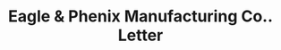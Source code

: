 ---
doi: 10.7916/D8DN5H29
date_other: '1870'
date_other_textual: 1870-1879
form: correspondence
genre:
- Letters (correspondence)
name:
- Eagle & Phenix Manufacturing Co.
object_in_context_url: https://biggert.cul.columbia.edu/items/view/ave_biggert_00117
subject_hierarchical_geographic:
- Columbus, Georgia, United States
subject_name:
- Eagle & Phenix Manufacturing Co.
title: Eagle & Phenix Manufacturing Co.. Letter
sort_title: Eagle & Phenix Manufacturing Co.. Letter
call_number: ave_biggert_00117
coordinates:
- 32.492222222222225,-84.94027777777778
pid: ave_biggert_00117
identifiers: ave_biggert_00117
permalink: /biggert/ave_biggert_00117/
layout: iiif-image-page
---